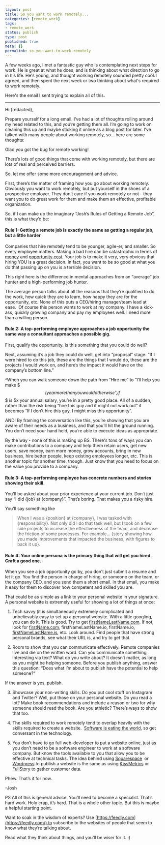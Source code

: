 ```yaml
---
layout: post
title: So you want to work remotely...
categories: [remote_work]
tags:
- remote_work
status: publish
type: post
published: true
meta: {}
permalink: so-you-want-to-work-remotely
---
```


A few weeks ago, I met a fantastic guy who is contemplating next steps for work. He is great at what he does, and is thinking about what direction to go in his life. He's young, and thought working remotely sounded pretty cool. I agreed, and then spent the next week or two thinking about what's required to work remotely. 

Here's the email I sent trying to explain all of this.

----------------
Hi {redacted},


Prepare yourself for a long email. I’ve had a lot of thoughts rolling around my head related to this, and you’re getting them all. I’m going to work on cleaning this up and maybe sticking it online as a blog post for later. I’ve talked with many people about working remotely, so… here are some thoughts:


Glad you got the bug for remote working!


There’s lots of good things that come with working remotely, but there are lots of real and perceived barriers.


So, let me offer some more encouragement and advice. 


First, there’s the matter of framing how you go about working remotely. Obviously you want to work remotely, but put yourself in the shoes of a prospective employer. They don’t care if you work remotely or not - they want you to do great work for them and make them an effective, profitable organization. 


So, if I can make up the imaginary “Josh’s Rules of Getting a Remote Job”, this is what they’d be:


#### Rule 1: Getting a remote job is exactly the same as getting a regular job, but a little harder


Companies that hire remotely tend to be younger, agile-er, and smaller. So every employee matters. Making a bad hire can be catastrophic in terms of
[money](http://resources.dice.com/report/the-cost-of-bad-hiring-decisions/) and
[opportunity cost](https://en.wikipedia.org/wiki/Opportunity_cost). Your job is to make it very, very obvious that hiring YOU is a great decision. In fact, you want to be so good at what you do that passing up on you is a
terrible decision. 


This right here is the difference in mental approaches from an “average” job hunter and a high-performing job hunter. 


The average person talks about all the reasons that they’re qualified to do the work, how quick they are to learn, how happy they are for the opportunity, etc. None of this puts a CEO/hiring manager/team lead at ease. 
Of course this person wants to work at my company. I have a kick-ass, quickly growing company and pay my employees well. I need more than a willing person.


#### Rule 2: A top-performing employee approaches a job opportunity the same way a consultant approaches a possible gig.


First, qualify the opportunity. Is this something that you could do well?


Next, assuming it’s a job they could do well, get into “proposal” stage. “If I were hired to do this job, these are the things that I would do, these are the projects I would work on, and here’s the impact it would have on the company’s bottom line.”

^When you can walk someone down the path from “Hire me” to “I’ll help you make $$$/year more than you would otherwise”, if $$$ is 5x your annual salary, you’re in a pretty good place. All of a sudden, rather than the risk being “hire this guy and it might not work out” it becomes “If I don’t hire this guy, I might miss this opportunity”.

AND! By framing the conversation like this, you’re showing that you are aware of their needs as a business, and that you’ll hit the ground running. You don’t need your hand held, you’re able to execute ideas as appropriate. 

By the way - none of this is making up BS. There's tons of ways you can make contributions to a company and help them retain users, get new users, save money, earn more money, grow accounts, bring in new business, hire better people, keep existing employees longer, etc. This is another topic for another time, though. Just know that you need to focus on the value you provide to a company. 


#### Rule 3: A top-performing employee has concrete numbers and stories showing their skill. 


You’ll be asked about your prior experience at your current job. Don’t just say “I did {job} at {company}”. That’s boring. That makes you a risky hire. 


You’ll say something like

> When I was a {position} at {company}, I was tasked with {responsibility}. Not only did I do that task well, but I took on a few side projects to increase the effectiveness of the team, and decrease the friction of some processes. For example… {story showing how you made improvements that impacted the business, with figures to back it up}.


#### Rule 4: Your online persona is the primary thing that will get you hired. Craft a good one. 

When you see a job opportunity go by, you don’t just submit a resume and let it go. You find the person in charge of hiring, or someone on the team, or the company CEO, and you send them a short email. In that email, you make it easy for them to discover how competent and skilled you are. 

That could be as simple as a link to your personal website in your signature. A personal website is extremely useful for showing a lot of things at once:

1. Tech savvy (it is simultaneously extremely complicated and unbelievably easy to set up a personal website. With a little googling, you can do it. This is good. Try to get
[firstNameLastName.com](http://firstnamelastname.com/). If not, look for
[firstName.com](http://firstname.com/), firstNameLastName.io, firstName.io, 
[firstNameLastName.is](http://firstnamelastname.is/), etc. Look around. Find people that have strong personal brands, see what their URL is, and try to get that. 

2. Room to show that you can communicate effectively. Remote companies live and die on the written word. Can you communicate something interesting via text? What do you write about? It doesn’t matter, as long as you might be helping someone. Before you publish anything, answer this question: “Does what I’m about to publish have the potential to help someone?”

If the answer is yes, publish.

3. Showcase your non-writing skills. Do you put cool stuff on Instagram and Twitter? Well, put those on your personal website. Do you read a lot? Make book recommendations and include a reason or two for why someone should read the book. Are you athletic? There’s ways to show that too. 

4. The skills required to work remotely tend to overlap heavily with the skills required to create a website. 
[Software is eating the world](http://www.wsj.com/articles/SB10001424053111903480904576512250915629460), so get conversant in the technology.

5. You don’t have to go full web-developer to put a website online, just as you don’t need to be a software engineer to work at a software company. But know the tools available to you that allow you to be effective at technical tasks. The idea behind using
[Squarespace](http://www.squarespace.com/)  or
[Wordpress](https://wordpress.com/) to publish a website is the same as using
[KissMetrics](https://www.kissmetrics.com/) or
[FullStory](https://www.fullstory.com) to gather customer data.

Phew. That’s it for now.

-Josh

PS All of this is general advice. You’ll need to become a specialist. That’s
hard work. Holy crap, it’s hard. That is a whole other topic. But this is maybe a helpful starting point.

Want to soak in the wisdom of experts? Use [https://feedly.com](https://feedly.com/) to subscribe to the websites of people that seem to know what they’re talking about. 

Read what they think about things, and you’ll be wiser for it. :)
